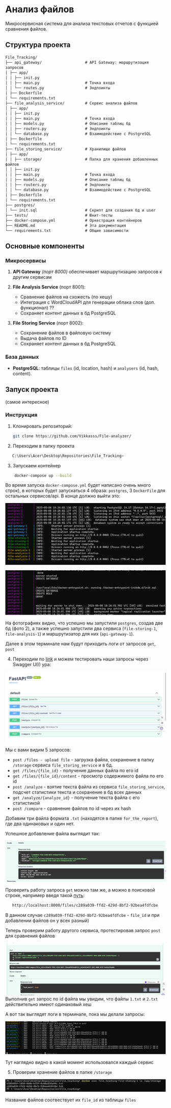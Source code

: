 # Анализ файлов

Микросервисная система для анализа текстовых отчетов с функцией сравнения файлов.

## Структура проекта

```
File_Tracking/
├── api_gateway/                   # API Gateway: маршрутизация запросов
│ ├── app/
│ │ ├── init.py
│ │ ├── main.py                    # Точка входа
│ │ └── routes.py                  # Эндпоинты
│ ├── Dockerfile
│ └── requirements.txt
├── file_analysis_service/         # Сервис анализа файлов
│ ├── app/
│ │ ├── init.py                    
│ │ ├── main.py                    # Точка входа                   
│ │ ├── models.py                  # Описание таблиц бд 
│ │ ├── routers.py                 # Эндпоинты
│ │ └── database.py                # Взаимодействие с PostgreSQL
│ ├── Dockerfile
│ └── requirements.txt
├── file_storing_service/          # Хранилище файлов 
│ ├── app/
│ │ ├── storage/                   # Папка для хранения добавленных файлов
│ │ ├── init.py                    
│ │ ├── main.py                    # Точка входа
│ │ ├── models.py                  # Описание таблиц бд 
│ │ ├── routers.py                 # Эндпоинты
│ │ └── database.py                # Взаимодействие с PostgreSQL
│ ├── Dockerfile
│ └── requirements.txt
├── postgres/                    
│ └── init.sql                     # Скрипт для создания бд и user 
├── tests/                         # Юнит-тесты 
├── docker-compose.yml             # Оркестрация контейнеров
├── README.md                      # Эта документация
└── requirements.txt               # Общие зависимости
```

## Основные компоненты

### Микросервисы
1. **API Gateway** _(порт 8000)_ обеспечивает маршрутизацию запросов к другим сервисам

2. **File Analysis Service** (порт 8001):
   - Сравнение файлов на схожесть (по хешу)
   - Интеграция с WordCloudAPI для генерации облака слов (доп. функционал) ?? 
   - Сохраняет контент данных в бд PostgreSQL

3. **File Storing Service** (порт 8002):
   - Сохранение файлов в файловую систему
   - Выдача файлов по ID
   - Сохраняет контент данных в бд PostgreSQL

### База данных
- **PostgreSQL**: таблицы `files` (id, location, hash) и `analysers` (id, hash, content).

## Запуск проекта 
(самое интересное)

### Инструкция
1. Клонировать репозиторий:
   ```bash
   git clone https://github.com/Vikkasss/File-analyzer/
   ```
   
2. Переходим в папку проекта

```bash
   C:\Users\Acer\Desktop\Repositories\File_Tracking> 
```

3. Запускаем контейнер

```bash
    docker-compose up --build
```
Во время запуска `docker-compose.yml` будет написано очень много строк), в которых будет запускаться 4 образа: `postgres`, 3 `DockerFile` для остальных сервисов/api.
В конце должно выйти это: 

![img.png](img.png)

![img_1.png](img_1.png)

На фотографиях видно, что успешно мы запустили `postgres`, создав две бд (фото 2), а также успешно запустили два сервиса (`file-storing-1`, `file-analysis-1`) и маршрутизатор для них (`api-gateway-1`).

Далее в этом терминале нам будут приходить логи от запросов `get`, `post`

4. Переходим по [link](http://localhost:8000/docs#/) и можем тестировать наши запросы через Swagger UI)) ура: 

![img_7.png](img_7.png)

Мы с вами видим 5 запросов: 

- `post /files - upload file` - загрузка файла, сохранение в папку `/storage` сервиса `file_storing_service` и в бд.
- `get /files/{file_id}` - получение данных файла по его id
- `get /files/{file_id}/content` - просмотр содержимого файла по его id
- `post /analyze` - взятие текста файла из сервиса `file_storing_service`, подсчет статистики текста и сохранение в бд всех данных
- `get /analyze/{analyze_id}` - получение текста файла с его статистикой
- `post /compare` - сравнение файлов по id через их hash


Добавим три файла формата `.txt` (находятся в папке `for_the_report`), где два одинаковых и один нет.

Успешное добавление файла выглядит так: 

![img_3.png](img_3.png)

Проверить работу запроса `get` можно там же, а можно в поисковой строке, например введя такой [путь](http://localhost:8000/files/c289a039-ffd2-429d-8bf2-92bea4fdfcbe): 

```bash 
   http://localhost:8000/files/c289a039-ffd2-429d-8bf2-92bea4fdfcbe
```
В данном случае `c289a039-ffd2-429d-8bf2-92bea4fdfcbe` - `file_id` и при добавлении файлов он у всех разный)

Теперь проверим работу другого сервиса, протестировав запрос `post` для сравнения файлов

![img_4.png](img_4.png) 
Выполнив `get` запрос по id файла мы увидим, что файлы `1.txt` и `2.txt` действительно имеют одинаковый хеш

А вот так выглядят логи в терминале, пока мы делали запросы:

![img_6.png](img_6.png)

Тут наглядно видно в какой момент использовался каждый сервис


5. Проверим хранение файлов в папке `/storage`

![img_5.png](img_5.png)

Название файлов соотвествует их `file_id` из таблицы `files`




